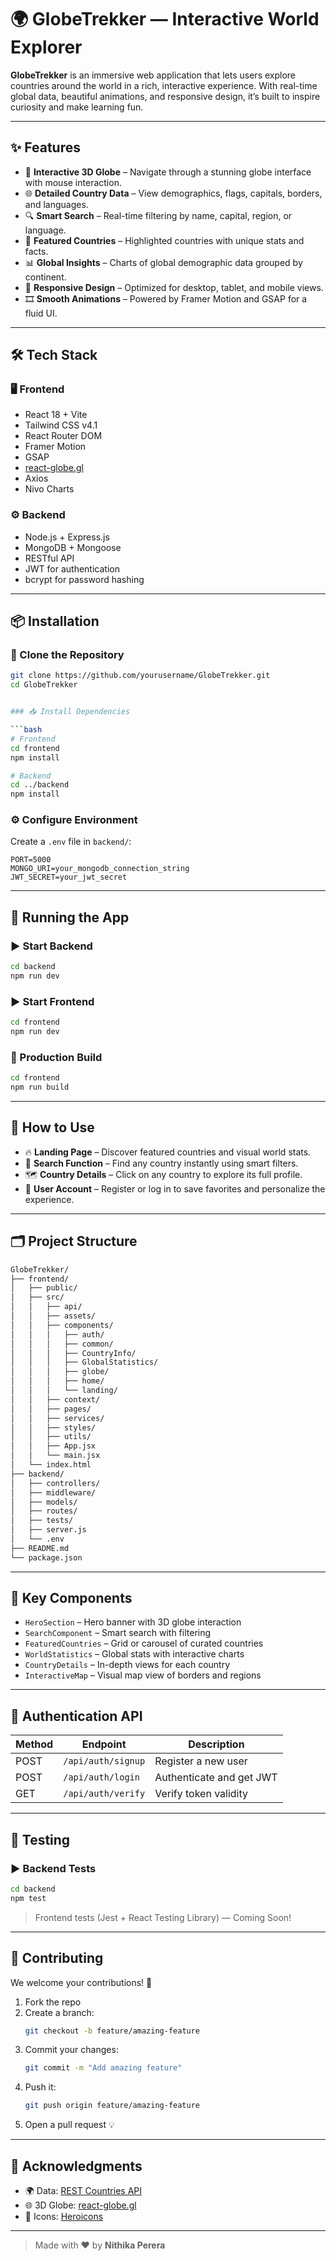 # 🌍 **GlobeTrekker** — Interactive World Explorer


**GlobeTrekker** is an immersive web application that lets users explore countries around the world in a rich, interactive experience. With real-time global data, beautiful animations, and responsive design, it’s built to inspire curiosity and make learning fun.

---

## ✨ **Features**

- 🧭 **Interactive 3D Globe** – Navigate through a stunning globe interface with mouse interaction.
- 🌐 **Detailed Country Data** – View demographics, flags, capitals, borders, and languages.
- 🔍 **Smart Search** – Real-time filtering by name, capital, region, or language.
- 🎯 **Featured Countries** – Highlighted countries with unique stats and facts.
- 📊 **Global Insights** – Charts of global demographic data grouped by continent.
- 📱 **Responsive Design** – Optimized for desktop, tablet, and mobile views.
- 🎞️ **Smooth Animations** – Powered by Framer Motion and GSAP for a fluid UI.

---

## 🛠️ **Tech Stack**

### 🖥️ Frontend
- React 18 + Vite  
- Tailwind CSS v4.1  
- React Router DOM  
- Framer Motion  
- GSAP  
- [react-globe.gl](https://github.com/vasturiano/react-globe.gl)  
- Axios  
- Nivo Charts  

### ⚙️ Backend
- Node.js + Express.js  
- MongoDB + Mongoose  
- RESTful API  
- JWT for authentication  
- bcrypt for password hashing  

---

## 📦 **Installation**

### 🔁 Clone the Repository

```bash
git clone https://github.com/yourusername/GlobeTrekker.git
cd GlobeTrekker


### 📥 Install Dependencies

```bash
# Frontend
cd frontend
npm install

# Backend
cd ../backend
npm install
```

### ⚙️ Configure Environment

Create a `.env` file in `backend/`:

```env
PORT=5000
MONGO_URI=your_mongodb_connection_string
JWT_SECRET=your_jwt_secret
```

---

## 🚀 **Running the App**

### ▶️ Start Backend

```bash
cd backend
npm run dev
```

### ▶️ Start Frontend

```bash
cd frontend
npm run dev
```

### 🏁 Production Build

```bash
cd frontend
npm run build
```

---

## 🧭 **How to Use**

- 🔥 **Landing Page** – Discover featured countries and visual world stats.
- 🔎 **Search Function** – Find any country instantly using smart filters.
- 🗺️ **Country Details** – Click on any country to explore its full profile.
- 👤 **User Account** – Register or log in to save favorites and personalize the experience.

---

## 🗂️ **Project Structure**

```bash
GlobeTrekker/
├── frontend/
│   ├── public/
│   ├── src/
│   │   ├── api/
│   │   ├── assets/
│   │   ├── components/
│   │   │   ├── auth/
│   │   │   ├── common/
│   │   │   ├── CountryInfo/
│   │   │   ├── GlobalStatistics/
│   │   │   ├── globe/
│   │   │   ├── home/
│   │   │   └── landing/
│   │   ├── context/
│   │   ├── pages/
│   │   ├── services/
│   │   ├── styles/
│   │   ├── utils/
│   │   ├── App.jsx
│   │   └── main.jsx
│   └── index.html
├── backend/
│   ├── controllers/
│   ├── middleware/
│   ├── models/
│   ├── routes/
│   ├── tests/
│   ├── server.js
│   └── .env
├── README.md
└── package.json
```

---

## 🧩 **Key Components**

- `HeroSection` – Hero banner with 3D globe interaction  
- `SearchComponent` – Smart search with filtering  
- `FeaturedCountries` – Grid or carousel of curated countries  
- `WorldStatistics` – Global stats with interactive charts  
- `CountryDetails` – In-depth views for each country  
- `InteractiveMap` – Visual map view of borders and regions  

---

## 🔐 **Authentication API**

| Method | Endpoint            | Description                  |
|--------|---------------------|------------------------------|
| POST   | `/api/auth/signup`  | Register a new user          |
| POST   | `/api/auth/login`   | Authenticate and get JWT     |
| GET    | `/api/auth/verify`  | Verify token validity        |

---

## 🧪 **Testing**

### ▶️ Backend Tests

```bash
cd backend
npm test
```

> Frontend tests (Jest + React Testing Library) — Coming Soon!

---

## 🤝 **Contributing**

We welcome your contributions! 🚀

1. Fork the repo  
2. Create a branch:  
   ```bash
   git checkout -b feature/amazing-feature
   ```
3. Commit your changes:  
   ```bash
   git commit -m "Add amazing feature"
   ```
4. Push it:  
   ```bash
   git push origin feature/amazing-feature
   ```
5. Open a pull request 💡

---

## 🙏 **Acknowledgments**

- 🌍 Data: [REST Countries API](https://restcountries.com)  
- 🌐 3D Globe: [react-globe.gl](https://github.com/vasturiano/react-globe.gl)  
- 🎨 Icons: [Heroicons](https://heroicons.com)  

---

> Made with ❤️ by **Nithika Perera**
